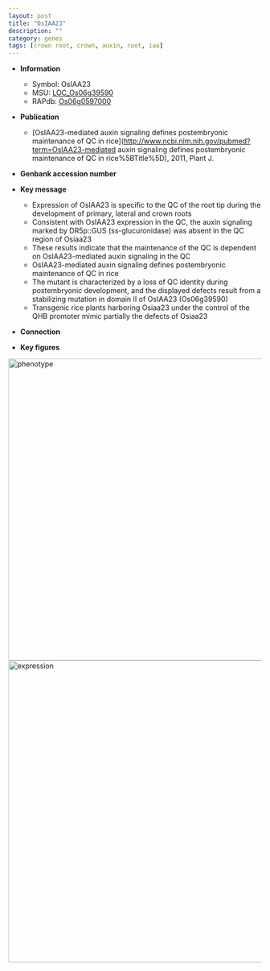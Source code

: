 ```yaml
---
layout: post
title: "OsIAA23"
description: ""
category: genes
tags: [crown root, crown, auxin, root, iaa]
---
```


* **Information**  
    + Symbol: OsIAA23  
    + MSU: [LOC_Os06g39590](http://rice.plantbiology.msu.edu/cgi-bin/ORF_infopage.cgi?orf=LOC_Os06g39590)  
    + RAPdb: [Os06g0597000](http://rapdb.dna.affrc.go.jp/viewer/gbrowse_details/irgsp1?name=Os06g0597000)  

* **Publication**  
    + [OsIAA23-mediated auxin signaling defines postembryonic maintenance of QC in rice](http://www.ncbi.nlm.nih.gov/pubmed?term=OsIAA23-mediated auxin signaling defines postembryonic maintenance of QC in rice%5BTitle%5D), 2011, Plant J.

* **Genbank accession number**  

* **Key message**  
    + Expression of OsIAA23 is specific to the QC of the root tip during the development of primary, lateral and crown roots
    + Consistent with OsIAA23 expression in the QC, the auxin signaling marked by DR5p::GUS (ss-glucuronidase) was absent in the QC region of Osiaa23
    + These results indicate that the maintenance of the QC is dependent on OsIAA23-mediated auxin signaling in the QC
    + OsIAA23-mediated auxin signaling defines postembryonic maintenance of QC in rice
    + The mutant is characterized by a loss of QC identity during postembryonic development, and the displayed defects result from a stabilizing mutation in domain II of OsIAA23 (Os06g39590)
    + Transgenic rice plants harboring Osiaa23 under the control of the QHB promoter mimic partially the defects of Osiaa23

* **Connection**  

* **Key figures**  
<img src="http://funRiceGenes.github.io/images/OsIAA23.pheno.png" alt="phenotype"  style="width: 600px;"/>

<img src="http://funRiceGenes.github.io/images/OsIAA23.exp.png" alt="expression"  style="width: 600px;"/>


